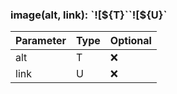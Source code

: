 ### image(alt, link): \`!\[\$\{T}\`\`!\[\$\{U}\`

| Parameter | Type | Optional |
| --------- | ---- | -------- |
| alt       | T    | ❌       |
| link      | U    | ❌       |
